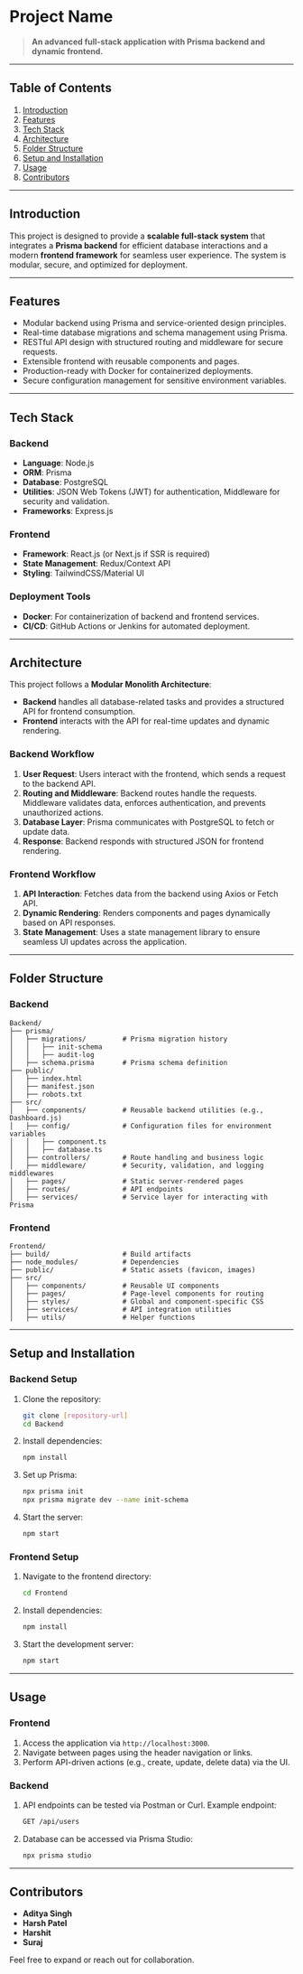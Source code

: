 # **Project Name**  
> **An advanced full-stack application with Prisma backend and dynamic frontend.**  

---

## **Table of Contents**  
1. [Introduction](#introduction)  
2. [Features](#features)  
3. [Tech Stack](#tech-stack)  
4. [Architecture](#architecture)  
5. [Folder Structure](#folder-structure)  
6. [Setup and Installation](#setup-and-installation)  
7. [Usage](#usage)  
8. [Contributors](#contributors)  

---

## **Introduction**  
This project is designed to provide a **scalable full-stack system** that integrates a **Prisma backend** for efficient database interactions and a modern **frontend framework** for seamless user experience. The system is modular, secure, and optimized for deployment.  

---

## **Features**  
- Modular backend using Prisma and service-oriented design principles.  
- Real-time database migrations and schema management using Prisma.  
- RESTful API design with structured routing and middleware for secure requests.  
- Extensible frontend with reusable components and pages.  
- Production-ready with Docker for containerized deployments.  
- Secure configuration management for sensitive environment variables.  

---

## **Tech Stack**  
### **Backend**  
- **Language**: Node.js  
- **ORM**: Prisma  
- **Database**: PostgreSQL  
- **Utilities**: JSON Web Tokens (JWT) for authentication, Middleware for security and validation.  
- **Frameworks**: Express.js  

### **Frontend**  
- **Framework**: React.js (or Next.js if SSR is required)  
- **State Management**: Redux/Context API  
- **Styling**: TailwindCSS/Material UI  

### **Deployment Tools**  
- **Docker**: For containerization of backend and frontend services.  
- **CI/CD**: GitHub Actions or Jenkins for automated deployment.  

---

## **Architecture**  
This project follows a **Modular Monolith Architecture**:  
- **Backend** handles all database-related tasks and provides a structured API for frontend consumption.  
- **Frontend** interacts with the API for real-time updates and dynamic rendering.  

### **Backend Workflow**  
1. **User Request**: Users interact with the frontend, which sends a request to the backend API.  
2. **Routing and Middleware**: Backend routes handle the requests. Middleware validates data, enforces authentication, and prevents unauthorized actions.  
3. **Database Layer**: Prisma communicates with PostgreSQL to fetch or update data.  
4. **Response**: Backend responds with structured JSON for frontend rendering.  

### **Frontend Workflow**  
1. **API Interaction**: Fetches data from the backend using Axios or Fetch API.  
2. **Dynamic Rendering**: Renders components and pages dynamically based on API responses.  
3. **State Management**: Uses a state management library to ensure seamless UI updates across the application.  

---

## **Folder Structure**  

### **Backend**  
```
Backend/
├── prisma/
│   ├── migrations/         # Prisma migration history
│   │   ├── init-schema
│   │   ├── audit-log
│   ├── schema.prisma       # Prisma schema definition
├── public/
│   ├── index.html
│   ├── manifest.json
│   ├── robots.txt
├── src/
│   ├── components/         # Reusable backend utilities (e.g., Dashboard.js)
│   ├── config/             # Configuration files for environment variables
│   │   ├── component.ts
│   │   ├── database.ts
│   ├── controllers/        # Route handling and business logic
│   ├── middleware/         # Security, validation, and logging middlewares
│   ├── pages/              # Static server-rendered pages
│   ├── routes/             # API endpoints
│   ├── services/           # Service layer for interacting with Prisma
```

### **Frontend**  
```
Frontend/
├── build/                  # Build artifacts
├── node_modules/           # Dependencies
├── public/                 # Static assets (favicon, images)
├── src/
│   ├── components/         # Reusable UI components
│   ├── pages/              # Page-level components for routing
│   ├── styles/             # Global and component-specific CSS
│   ├── services/           # API integration utilities
│   ├── utils/              # Helper functions
```

---

## **Setup and Installation**  

### **Backend Setup**  
1. Clone the repository:  
   ```bash
   git clone [repository-url]
   cd Backend
   ```  
2. Install dependencies:  
   ```bash
   npm install
   ```  
3. Set up Prisma:  
   ```bash
   npx prisma init
   npx prisma migrate dev --name init-schema
   ```  
4. Start the server:  
   ```bash
   npm start
   ```  

### **Frontend Setup**  
1. Navigate to the frontend directory:  
   ```bash
   cd Frontend
   ```  
2. Install dependencies:  
   ```bash
   npm install
   ```  
3. Start the development server:  
   ```bash
   npm start
   ```  

---

## **Usage**  
### **Frontend**  
1. Access the application via `http://localhost:3000`.  
2. Navigate between pages using the header navigation or links.  
3. Perform API-driven actions (e.g., create, update, delete data) via the UI.  

### **Backend**  
1. API endpoints can be tested via Postman or Curl. Example endpoint:  
   ```bash
   GET /api/users
   ```  
2. Database can be accessed via Prisma Studio:  
   ```bash
   npx prisma studio
   ```  

---

## **Contributors**  
- **Aditya Singh**  
- **Harsh Patel**  
- **Harshit**  
- **Suraj**  

Feel free to expand or reach out for collaboration.  
